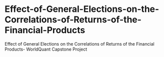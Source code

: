 # Effect-of-General-Elections-on-the-Correlations-of-Returns-of-the-Financial-Products
Effect of General Elections on the Correlations of Returns of the Financial Products- WorldQuant Capstone Project 
